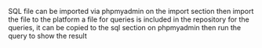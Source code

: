 SQL file can be imported via phpmyadmin on the import section then import the file to the platform
a file for queries is included in the repository for the queries, it can be copied 
to the sql section on phpmyadmin then run the query to show the result
